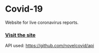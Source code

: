 # Covid-19
Website for live coronavirus reports.


### [Visit the site](http://covid19-watch.herokuapp.com/)

API used: https://github.com/novelcovid/api
